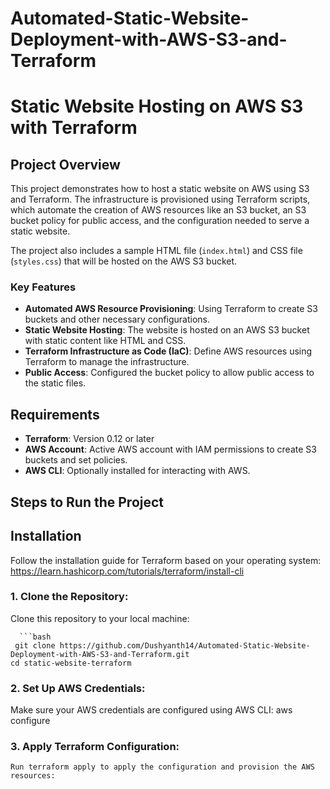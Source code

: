 # Automated-Static-Website-Deployment-with-AWS-S3-and-Terraform
# Static Website Hosting on AWS S3 with Terraform

## Project Overview

This project demonstrates how to host a static website on AWS using S3 and Terraform. The infrastructure is provisioned using Terraform scripts, which automate the creation of AWS resources like an S3 bucket, an S3 bucket policy for public access, and the configuration needed to serve a static website. 

The project also includes a sample HTML file (`index.html`) and CSS file (`styles.css`) that will be hosted on the AWS S3 bucket. 

### Key Features
- **Automated AWS Resource Provisioning**: Using Terraform to create S3 buckets and other necessary configurations.
- **Static Website Hosting**: The website is hosted on an AWS S3 bucket with static content like HTML and CSS.
- **Terraform Infrastructure as Code (IaC)**: Define AWS resources using Terraform to manage the infrastructure.
- **Public Access**: Configured the bucket policy to allow public access to the static files.

## Requirements

- **Terraform**: Version 0.12 or later
- **AWS Account**: Active AWS account with IAM permissions to create S3 buckets and set policies.
- **AWS CLI**: Optionally installed for interacting with AWS.

## Steps to Run the Project

## Installation
Follow the installation guide for Terraform based on your operating system: https://learn.hashicorp.com/tutorials/terraform/install-cli

### 1. Clone the Repository:
Clone this repository to your local machine:

      ```bash
     git clone https://github.com/Dushyanth14/Automated-Static-Website-Deployment-with-AWS-S3-and-Terraform.git
    cd static-website-terraform

### 2. Set Up AWS Credentials:
 Make sure your AWS credentials are configured using AWS CLI: aws configure

### 3. Apply Terraform Configuration:
    Run terraform apply to apply the configuration and provision the AWS resources:




